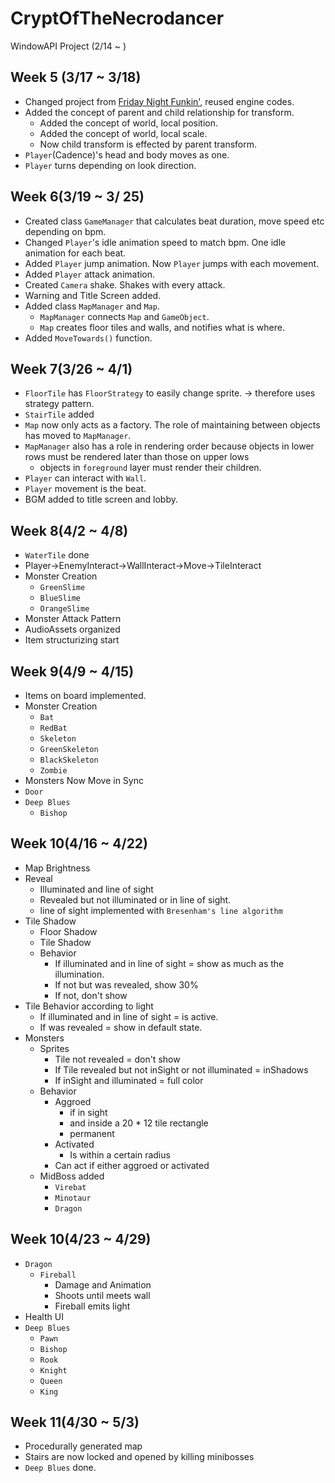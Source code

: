 # CryptOfTheNecrodancer
WindowAPI Project (2/14 ~ )

## Week 5 (3/17 ~ 3/18)
* Changed project from [Friday Night Funkin'](https://github.com/Luci-Park/FridayNightFunkin-), reused engine codes.
* Added the concept of parent and child relationship for transform.
    * Added the concept of world, local position.
    * Added the concept of world, local scale.
    * Now child transform is effected by parent transform.
* ```Player```(Cadence)'s head and body moves as one.
* ```Player``` turns depending on look direction.

## Week 6(3/19 ~ 3/ 25)
* Created class ```GameManager``` that calculates beat duration, move speed etc depending on bpm.
* Changed ```Player```'s idle animation speed to match bpm. One idle animation for each beat.
* Added ```Player``` jump animation. Now ```Player``` jumps with each movement.
* Added ```Player``` attack animation.
* Created ```Camera``` shake. Shakes with every attack.
* Warning and Title Screen added.
* Added class ```MapManager``` and ```Map```.
    * ```MapManager``` connects ```Map``` and ```GameObject```.
    * ```Map``` creates floor tiles and walls, and notifies what is where.
* Added ```MoveTowards()``` function.

## Week 7(3/26 ~ 4/1)
* ```FloorTile``` has ```FloorStrategy``` to easily change sprite.
-> therefore uses strategy pattern.
* ```StairTile``` added
* ```Map``` now only acts as a factory. The role of maintaining between objects has moved to ```MapManager```.
* ```MapManager``` also has a role in rendering order because objects in lower rows must be rendered later than those on upper lows
    * objects in ```foreground``` layer must render their children.
* ```Player``` can interact with ```Wall```.
* ```Player``` movement is the beat.
* BGM added to title screen and lobby.

## Week 8(4/2 ~ 4/8)
* ```WaterTile``` done
* Player->EnemyInteract->WallInteract->Move->TileInteract
* Monster Creation
    * ```GreenSlime```
    * `BlueSlime`
    * `OrangeSlime`
* Monster Attack Pattern
* AudioAssets organized
* Item structurizing start

## Week 9(4/9 ~ 4/15)
* Items on board implemented.
* Monster Creation
    * ```Bat```
    * `RedBat`
    * `Skeleton`
    * `GreenSkeleton`
    * `BlackSkeleton`
    * `Zombie`
* Monsters Now Move in Sync
* `Door`
* `Deep Blues`
    * `Bishop`

## Week 10(4/16 ~ 4/22)
* Map Brightness
* Reveal
    - Illuminated and line of sight
    - Revealed but not illuminated or in line of sight.
    - line of sight implemented with `Bresenham's line algorithm`
* Tile Shadow
    * Floor Shadow
    * Tile Shadow
    * Behavior
        * If illuminated and in line of sight = show as much as the illumination.
        * If not but was revealed, show 30%
        * If not, don't show
* Tile Behavior according to light
    * If illuminated and in line of sight = is active.
    * If was revealed = show in default state.
* Monsters
    * Sprites
        * Tile not revealed = don't show
        * If Tile revealed but not inSight or not illuminated = inShadows
        * If inSight and illuminated = full color
    * Behavior
        * Aggroed
            * if in sight
            * and inside a 20 * 12 tile rectangle
            * permanent
        * Activated
            * Is within a certain radius
        * Can act if either aggroed or activated
    * MidBoss added
        * `Virebat`
        * `Minotaur`
        * `Dragon`
## Week 10(4/23 ~ 4/29)
* `Dragon`
    * `Fireball`
        * Damage and Animation
        * Shoots until meets wall
        * Fireball emits light
* Health UI
* `Deep Blues`
    * `Pawn`
    * `Bishop`
    * `Rook`
    * `Knight`
    * `Queen`
    * `King`

## Week 11(4/30 ~ 5/3)
* Procedurally generated map
* Stairs are now locked and opened by killing minibosses
* `Deep Blues` done.